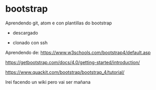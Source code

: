# bootstrap
Aprendendo git, atom e con plantillas do bootstrap

* descargado

* clonado con ssh

Aprendendo de:
https://www.w3schools.com/bootstrap4/default.asp

https://getbootstrap.com/docs/4.0/getting-started/introduction/

https://www.quackit.com/bootstrap/bootstrap_4/tutorial/

Irei facendo un wiki pero vai ser mañana
